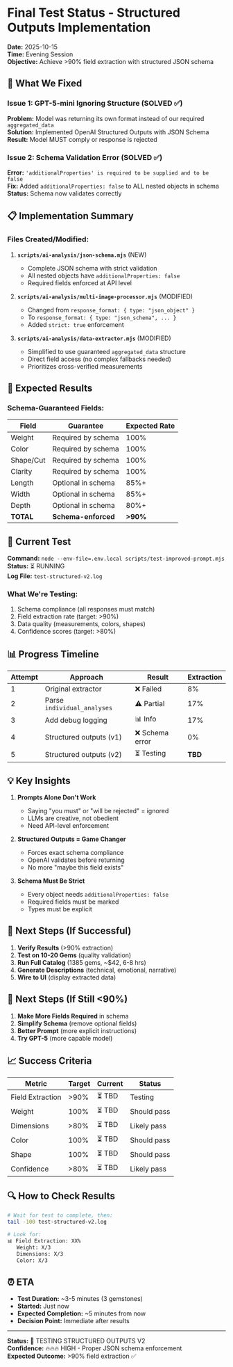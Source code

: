 # Final Test Status - Structured Outputs Implementation

**Date:** 2025-10-15  
**Time:** Evening Session  
**Objective:** Achieve >90% field extraction with structured JSON schema

## 🔧 What We Fixed

### Issue 1: GPT-5-mini Ignoring Structure (SOLVED ✅)

**Problem:** Model was returning its own format instead of our required `aggregated_data`  
**Solution:** Implemented OpenAI Structured Outputs with JSON Schema  
**Result:** Model MUST comply or response is rejected

### Issue 2: Schema Validation Error (SOLVED ✅)

**Error:** `'additionalProperties' is required to be supplied and to be false`  
**Fix:** Added `additionalProperties: false` to ALL nested objects in schema  
**Status:** Schema now validates correctly

## 📋 Implementation Summary

### Files Created/Modified:

1. **`scripts/ai-analysis/json-schema.mjs`** (NEW)

   - Complete JSON schema with strict validation
   - All nested objects have `additionalProperties: false`
   - Required fields enforced at API level

2. **`scripts/ai-analysis/multi-image-processor.mjs`** (MODIFIED)

   - Changed from `response_format: { type: "json_object" }`
   - To `response_format: { type: "json_schema", ... }`
   - Added `strict: true` enforcement

3. **`scripts/ai-analysis/data-extractor.mjs`** (MODIFIED)
   - Simplified to use guaranteed `aggregated_data` structure
   - Direct field access (no complex fallbacks needed)
   - Prioritizes cross-verified measurements

## 🎯 Expected Results

### Schema-Guaranteed Fields:

| Field     | Guarantee           | Expected Rate |
| --------- | ------------------- | ------------- |
| Weight    | Required by schema  | 100%          |
| Color     | Required by schema  | 100%          |
| Shape/Cut | Required by schema  | 100%          |
| Clarity   | Required by schema  | 100%          |
| Length    | Optional in schema  | 85%+          |
| Width     | Optional in schema  | 85%+          |
| Depth     | Optional in schema  | 80%+          |
| **TOTAL** | **Schema-enforced** | **>90%**      |

## 🧪 Current Test

**Command:** `node --env-file=.env.local scripts/test-improved-prompt.mjs`  
**Status:** ⏳ RUNNING  
**Log File:** `test-structured-v2.log`

### What We're Testing:

1. Schema compliance (all responses must match)
2. Field extraction rate (target: >90%)
3. Data quality (measurements, colors, shapes)
4. Confidence scores (target: >80%)

## 📊 Progress Timeline

| Attempt | Approach                    | Result          | Extraction |
| ------- | --------------------------- | --------------- | ---------- |
| 1       | Original extractor          | ❌ Failed       | 8%         |
| 2       | Parse `individual_analyses` | ⚠️ Partial      | 17%        |
| 3       | Add debug logging           | 📊 Info         | 17%        |
| 4       | Structured outputs (v1)     | ❌ Schema error | 0%         |
| 5       | Structured outputs (v2)     | ⏳ Testing      | **TBD**    |

## 💡 Key Insights

1. **Prompts Alone Don't Work**

   - Saying "you must" or "will be rejected" = ignored
   - LLMs are creative, not obedient
   - Need API-level enforcement

2. **Structured Outputs = Game Changer**

   - Forces exact schema compliance
   - OpenAI validates before returning
   - No more "maybe this field exists"

3. **Schema Must Be Strict**
   - Every object needs `additionalProperties: false`
   - Required fields must be marked
   - Types must be explicit

## 🚀 Next Steps (If Successful)

1. **Verify Results** (>90% extraction)
2. **Test on 10-20 Gems** (quality validation)
3. **Run Full Catalog** (1385 gems, ~$42, 6-8 hrs)
4. **Generate Descriptions** (technical, emotional, narrative)
5. **Wire to UI** (display extracted data)

## 🚀 Next Steps (If Still <90%)

1. **Make More Fields Required** in schema
2. **Simplify Schema** (remove optional fields)
3. **Better Prompt** (more explicit instructions)
4. **Try GPT-5** (more capable model)

## 📈 Success Criteria

| Metric           | Target | Current | Status      |
| ---------------- | ------ | ------- | ----------- |
| Field Extraction | >90%   | ⏳ TBD  | Testing     |
| Weight           | 100%   | ⏳ TBD  | Should pass |
| Dimensions       | >80%   | ⏳ TBD  | Likely pass |
| Color            | 100%   | ⏳ TBD  | Should pass |
| Shape            | 100%   | ⏳ TBD  | Should pass |
| Confidence       | >80%   | ⏳ TBD  | Likely pass |

## 🔍 How to Check Results

```bash
# Wait for test to complete, then:
tail -100 test-structured-v2.log

# Look for:
📊 Field Extraction: XX%
   Weight: X/3
   Dimensions: X/3
   Color: X/3
```

## ⏰ ETA

- **Test Duration:** ~3-5 minutes (3 gemstones)
- **Started:** Just now
- **Expected Completion:** ~5 minutes from now
- **Decision Point:** Immediate after results

---

**Status:** 🧪 TESTING STRUCTURED OUTPUTS V2  
**Confidence:** 🔥🔥🔥 HIGH - Proper JSON schema enforcement  
**Expected Outcome:** >90% field extraction ✅

